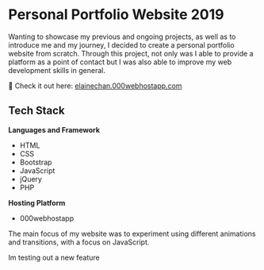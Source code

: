 # Personal Portfolio Website 2019

Wanting to showcase my previous and ongoing projects, as well as to introduce me and my journey, I decided to create a 
personal portfolio website from scratch. Through this project, not only was I able to provide a platform as a point of contact but I was also 
able to improve my web development skills in general. 

🔗 Check it out here: [elainechan.000webhostapp.com](https://elainechan.000webhostapp.com)

## Tech Stack

**Languages and Framework**

- HTML
- CSS
- Bootstrap
- JavaScript 
- jQuery
- PHP

**Hosting Platform**

- 000webhostapp

The main focus of my website was to experiment using different animations and transitions, with a focus on JavaScript.

Im testing out a new feature
